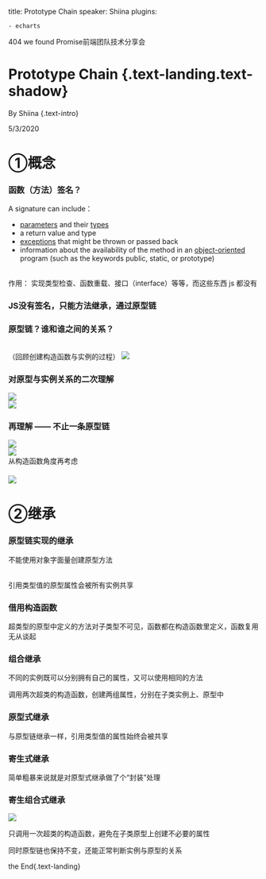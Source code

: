 title: Prototype Chain
speaker: Shiina
plugins:

    - echarts

<slide class="bg-black aligncenter">

404 we found Promise前端团队技术分享会

# Prototype Chain {.text-landing.text-shadow}

By Shiina {.text-intro}

5/3/2020



<slide class="bg-black aligncenter">

<h1 class="text-landing">①概念</h1>
<slide class="bg-black aligncenter">

<h3 class="text-landing">函数（方法）签名？</h3>
<slide class="bg-black">

A signature can include：

- [parameters](https://link.zhihu.com/?target=https%3A//developer.mozilla.org/en-US/docs/Glossary/Parameter) and their [types](https://link.zhihu.com/?target=https%3A//developer.mozilla.org/en-US/docs/Glossary/Type)
- a return value and type
- [exceptions](https://link.zhihu.com/?target=https%3A//developer.mozilla.org/en-US/docs/Glossary/Exception) that might be thrown or passed back
- information about the availability of the method in an [object-oriented](https://link.zhihu.com/?target=https%3A//developer.mozilla.org/en-US/docs/Glossary/OOP) program (such as the keywords public, static, or prototype)

<br>作用： 实现类型检查、函数重载、接口（interface）等等，而这些东西 js 都没有 



<slide class="bg-black aligncenter">

<h3>JS没有签名，只能方法继承，通过原型链</h3>
<slide class="bg-black aligncenter">

<h3 class="text-landing">原型链？谁和谁之间的关系？</h3><br>
<span class="text-landing">（回顾创建构造函数与实例的过程）</span>



<slide class="aligncenter">

<img src="https://www.shiinaliu.com/shareMeeting-404-pic/1.png" />



<slide class="bg-black aligncenter">

<h3 class="text-landing">对原型与实例关系的二次理解</h3>
<slide class="bg-black aligncenter">

<img  src = "https://www.shiinaliu.com/shareMeeting-404-pic/3.png" />

<br>

<img  src = "https://www.shiinaliu.com/shareMeeting-404-pic/4.jpg" />



<slide class="bg-black aligncenter">

<h3 class="text-landing">再理解 —— 不止一条原型链</h3>
<slide class="bg-black aligncenter">

<img  src = "https://www.shiinaliu.com/shareMeeting-404-pic/5.jpg" /> 

<br>

<img  src = "https://www.shiinaliu.com/shareMeeting-404-pic/2.png" />



<slide class="bg-black aligncenter">

<div style="margin-bottom:20px;" class="text-landing">从构造函数角度再考虑</div>

<img src="https://www.shiinaliu.com/shareMeeting-404-pic/7.jpg" />



<slide class="bg-black aligncenter">

<h1 class="text-landing">②继承</h1>
<slide class="bg-black aligncenter">

<h3 class="text-landing">原型链实现的继承</h3>	
<slide class="bg-black aligncenter">

<span>不能使用对象字面量创建原型方法</span>

<br><span>引用类型值的原型属性会被所有实例共享</span>



<slide class="bg-black aligncenter">

<h3 class="text-landing">借用构造函数</h3>
<slide class="bg-black aligncenter">

<span>超类型的原型中定义的方法对子类型不可见，函数都在构造函数里定义，函数复用无从谈起</span><br>



<slide class="bg-black aligncenter">

<h3 class="text-landing">组合继承</h3>
<slide class="bg-black aligncenter">

<span>不同的实例既可以分别拥有自己的属性，又可以使用相同的方法</span><br>

<span>调用两次超类的构造函数，创建两组属性，分别在子类实例上、原型中</span>



<slide class="bg-black aligncenter">

<h3 class="text-landing">原型式继承</h3>
<slide class="bg-black aligncenter">

<span>与原型链继承一样，引用类型值的属性始终会被共享</span>



<slide class="bg-black aligncenter">

<h3 class="text-landing">寄生式继承</h3>
<slide class="bg-black aligncenter">

<span>简单粗暴来说就是对原型式继承做了个“封装”处理</span>



<slide class="bg-black aligncenter">

<h3 class="text-landing">寄生组合式继承</h3>
<slide class="aligncenter">

<img src = "https://www.shiinaliu.com/shareMeeting-404-pic/6.png" />

<slide class="bg-black aligncenter">

<span>只调用一次超类的构造函数，避免在子类原型上创建不必要的属性</span><br>

<span>同时原型链也保持不变，还能正常判断实例与原型的关系</span>



<slide class="bg-black aligncenter">

the End{.text-landing}